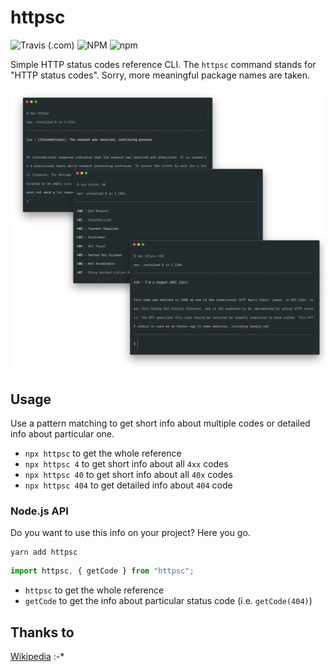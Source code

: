 # httpsc

![Travis (.com)](https://img.shields.io/travis/com/pawelgrzybek/httpsc.svg?style=for-the-badge)
![NPM](https://img.shields.io/npm/l/httpsc.svg?style=for-the-badge)
![npm](https://img.shields.io/npm/v/httpsc.svg?style=for-the-badge)

Simple HTTP status codes reference CLI. The `httpsc` command stands for "HTTP status codes". Sorry, more meaningful package names are taken.

![httpsc CLI screenshot](screenshot.jpg)

## Usage

Use a pattern matching to get short info about multiple codes or detailed info about particular one.

- `npx httpsc` to get the whole reference
- `npx httpsc 4` to get short info about all `4xx` codes
- `npx httpsc 40` to get short info about all `40x` codes
- `npx httpsc 404` to get detailed info about `404` code

### Node.js API

Do you want to use this info on your project? Here you go.

```
yarn add httpsc
```

```js
import httpsc, { getCode } from "httpsc";
```

- `httpsc` to get the whole reference
- `getCode` to get the info about particular status code (i.e. `getCode(404)`)

## Thanks to

[Wikipedia](https://en.wikipedia.org/wiki/List_of_HTTP_status_codes) :-*
